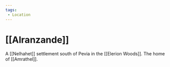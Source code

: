 ```yaml
---
tags:
 - Location
---
```


# [[Alranzande]]

A [[Nelhahet]] settlement south of Pevia in the [[Elerion Woods]]. The home of [[Amrathel]].